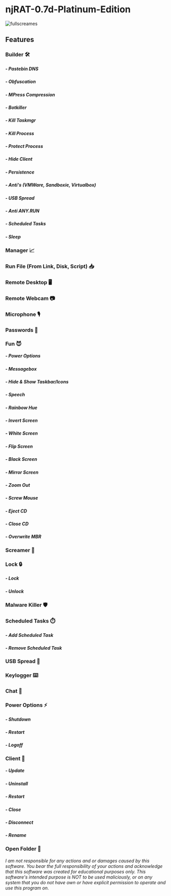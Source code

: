 # njRAT-0.7d-Platinum-Edition
  
![fullscreames](https://user-images.githubusercontent.com/127018596/223538112-27d34e56-0f69-4a07-b169-84e40014a839.gif)
  
## Features  
### Builder 🛠️  
##### - Pastebin DNS  
##### - Obfuscation  
##### - MPress Compression  
##### - Botkiller  
##### - Kill Taskmgr  
##### - Kill Process  
##### - Protect Process  
##### - Hide Client  
##### - Persistence  
##### - Anti's (VMWare, Sandboxie, Virtualbox)  
##### - USB Spread  
##### - Anti ANY.RUN  
##### - Scheduled Tasks  
##### - Sleep  
### Manager 📈  
### Run File (From Link, Disk, Script) 📥  
### Remote Desktop 🖥️  
### Remote Webcam 📷  
### Microphone 🎙️  
### Passwords 🔑  
### Fun 😈  
##### - Power Options  
##### - Messagebox  
##### - Hide & Show Taskbar/Icons  
##### - Speech  
##### - Rainbow Hue  
##### - Invert Screen  
##### - White Screen  
##### - Flip Screen  
##### - Black Screen  
##### - Mirror Screen  
##### - Zoom Out  
##### - Screw Mouse  
##### - Eject CD  
##### - Close CD  
##### - Overwrite MBR  
### Screamer 👹  
### Lock 🔒  
##### - Lock  
##### - Unlock  
### Malware Killer 🛡️
### Scheduled Tasks ⏱️  
##### - Add Scheduled Task  
##### - Remove Scheduled Task  
### USB Spread 💾  
### Keylogger ⌨️  
### Chat 💬  
### Power Options ⚡  
##### - Shutdown  
##### - Restart  
##### - Logoff  
### Client 🧰  
##### - Update  
##### - Uninstall  
##### - Restart  
##### - Close  
##### - Disconnect  
##### - Rename  
### Open Folder 📂    
  
###### I am not responsible for any actions and or damages caused by this software. You bear the full responsibility of your actions and acknowledge that this software was created for educational purposes only. This software's intended purpose is NOT to be used maliciously, or on any system that you do not have own or have explicit permission to operate and use this program on.
